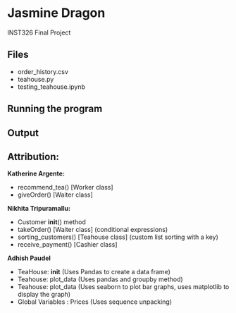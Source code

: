 # Jasmine Dragon
INST326 Final Project


## Files
- order_history.csv
- teahouse.py
- testing_teahouse.ipynb

## Running the program


## Output


## Attribution:
**Katherine Argente:**
- recommend_tea() [Worker class]
- giveOrder() [Waiter class]

**Nikhita Tripuramallu:**
- Customer __init__() method
- takeOrder() [Waiter class] (conditional expressions)
- sorting_customers() [Teahouse class] (custom list sorting with a key)
- receive_payment() [Cashier class]

**Adhish Paudel**
- TeaHouse: __init__ (Uses Pandas to create a data frame)
- Teahouse: plot_data (Uses pandas and groupby method)
- Teahouse: plot_data (Uses seaborn to plot bar graphs, uses matplotlib to display the graph)
- Global Variables : Prices (Uses sequence unpacking)